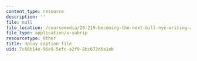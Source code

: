 ```yaml
---
content_type: resource
description: ''
file: null
file_location: /coursemedia/20-219-becoming-the-next-bill-nye-writing-and-hosting-the-educational-show-january-iap-2015/7c66b14e96e95efca2f98bc672d6a1eb_Docl3KOqnHI.vtt
file_type: application/x-subrip
resourcetype: Other
title: 3play caption file
uid: 7c66b14e-96e9-5efc-a2f9-8bc672d6a1eb
---
```


